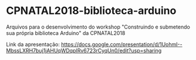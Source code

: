 # CPNATAL2018-biblioteca-arduino
Arquivos para o desenvolvimento do workshop "Construindo e submetendo sua própria biblioteca Arduino" da CPNATAL2018

Link da apresentação: https://docs.google.com/presentation/d/1UohmI--MbssLXRH7buj1jAHUqWDqpIRv6723rCyqUn0/edit?usp=sharing
